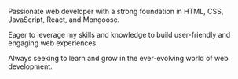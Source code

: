 Passionate web developer with a strong foundation in HTML, CSS, JavaScript, React, and Mongoose.

Eager to leverage my skills and knowledge to build user-friendly and engaging web experiences.

Always seeking to learn and grow in the ever-evolving world of web development.

